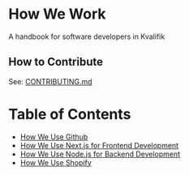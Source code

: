 # How We Work

A handbook for software developers in Kvalifik

## How to Contribute

See: [CONTRIBUTING.md](CONTRIBUTING.md)

# Table of Contents

- [How We Use Github](how-we-use-github.md)
- [How We Use Next.js for Frontend Development](how-we-use-nextjs.md)
- [How We Use Node.js for Backend Development](how-we-use-nodejs.md)
- [How We Use Shopify](how-we-use-shopify.md)
